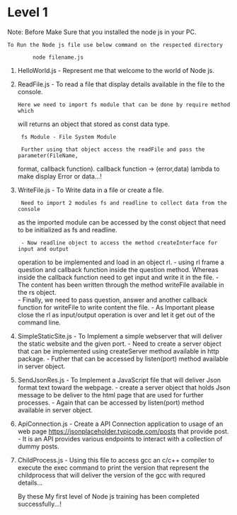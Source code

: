 # Level 1

  Note: Before Make Sure that you installed the node js in your PC.

    To Run the Node js file use below command on the respected directory
        
            node filename.js

1. HelloWorld.js - Represent me that welcome to the world of Node js.

2. ReadFile.js - To read a file that display details available in the file
   to the console.

       Here we need to import fs module that can be done by require method which 
    will returns an object that stored as const data type.

        fs Module - File System Module

        Further using that object access the readFile and pass the parameter(FileName, 
    format, callback function). 
        callback function -> (error,data) lambda to make display Error or data...! 

3. WriteFile.js - To Write data in a file or create a file.

        Need to import 2 modules fs and readline to collect data from the console
    as the imported module can be accessed by the const object that need to be 
    initialized as fs and readline.

        - Now readline object to access the method createInterface for input and output
    operation to be implemented and load in an object rl.
        - using rl frame a question and callback function inside the question method. 
    Whereas inside the callback function need to get input and write it in the file.
        - The content has been written through the method writeFile available in the
    rs object.  
        - Finally, we need to pass question, answer and another callback function for
    writeFile to write content the file.
        - As Important please close the rl as input/output operation is over and let 
    it get out of the command line.

4. SimpleStaticSite.js - To Implement a simple webserver that will deliver the static 
   website and the given port.
        - Need to create a server object that can be implemented using createServer 
    method available in http package.
        - Futher that can be accessed by listen(port) method available in server object.

5. SendJsonRes.js - To Implement a JavaScript file that will deliver Json format text 
   toward the webpage.
        - create a server object that holds Json message to be deliver to the html page
    that are used for further processes.
        - Again that can be accessed by listen(port) method available in server object.

6. ApiConnection.js - Create a API Connection application to usage of  an web page 
   https://jsonplaceholder.typicode.com/posts that provide post.
        - It is an API provides various endpoints to interact with a collection of
    dummy posts.

7. ChildProcess.js - Using this file to access gcc an c/c++ compiler to execute the 
   exec command to print the version that represent the childprocess that will 
   deliver the version of the gcc with requred details...

   By these My first level of Node js training has been completed successfully...!